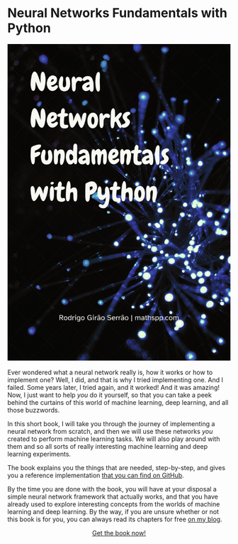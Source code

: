 # Neural Networks Fundamentals with Python

![](nnfwp.svg?classes=float-right)

Ever wondered what a neural network really is, how it works or how to implement one?
Well, I did, and that is why I tried implementing one.
And I failed.
Some years later, I tried again, and it worked!
And it was amazing!
Now, I just want to help _you_ do it yourself, so that you can take a peek
behind the curtains of this world of machine learning, deep learning,
and all those buzzwords.

In this short book, I will take you through the journey of implementing a neural network
from scratch, and then we will use these networks _you_ created to perform
machine learning tasks.
We will also play around with them and so all sorts of really interesting machine learning
and deep learning experiments.

The book explains you the things that are needed, step-by-step,
and gives you a reference implementation [that you can find on GitHub][gh-nnfwp].

By the time you are done with the book, you will have at your disposal
a simple neural network framework that actually works, and that you have already
used to explore interesting concepts from the worlds of machine learning and
deep learning.
By the way, if you are unsure whether or not this book is for you,
you can always read its chapters for free [on my blog](/blog/tag:nnfwp).

<p style="clear:both"></p>

<div style="display:flex; justify-content:center">
<a class="gumroad-button" href="https://gumroad.com/l/swTNI" target="_blank">Get the book now!</a>
</div>

[gh-nnfwp]: https://github.com/mathspp/nnfwp
